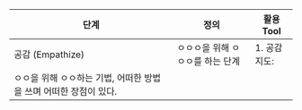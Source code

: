 
|단계|정의|활용 Tool|
|-|-|-|
|공감  (Empathize)|ㅇㅇㅇ을 위해 ㅇㅇㅇ를 하는 단계|1. 공감지도:  
ㅇㅇ을 위해 ㅇㅇ하는 기법, 어떠한 방법을 쓰며 어떠한 장점이 있다.|
